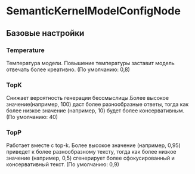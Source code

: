 # SemanticKernelModelConfigNode


## Базовые настройки
### Temperature
Температура модели. Повышение температуры заставит модель отвечать более креативно. (По умолчанию: 0,8)
### TopK
Снижает вероятность генерации бессмыслицы.Более высокое значение(например, 100)
даст более разнообразные ответы, тогда как более низкое значение (например, 10) будет более консервативным. (По умолчанию: 40)
### TopP
Работает вместе с top-k. Более высокое значение (например, 0,95) приведет к более разнообразному
тексту, тогда как более низкое значение (например, 0,5) сгенерирует более сфокусированный и консервативный
текст. (По умолчанию: 0,9)
